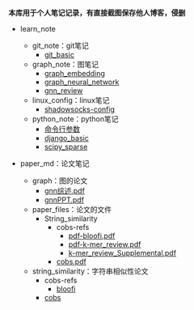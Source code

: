 **本库用于个人笔记记录，有直接截图保存他人博客，侵删**

- learn_note
  - git_note：git笔记
    - [git_basic](./learn_note/git_note/git_basic.md)
  - graph_note：图笔记
    - [graph_embedding](./learn_note/graph_note/2_graph_embedding.md)
    - [graph_neural_network](./learn_note/graph_note/3_graph_neural_network.md)
    - [gnn_review](./learn_note/graph_note/gnn_review.md)
  - linux_config：linux笔记
    - [shadowsocks-config](./learn_note/linux_config/shadowsocks-config.md)
  - python_note：python笔记
    - [命令行参数](./learn_note/python_note/命令行参数.md)
    - [django_basic](./learn_note/python_note/django_basic.md)
    - [scipy_sparse](./learn_note/python_note/scipy_sparse库.md)

- paper_md：论文笔记
  - graph：图的论文
    - [gnn综述.pdf](./paper_md/graph/gnn_review.pdf)
    - [gnnPPT.pdf](./paper_md/graph/GNN-basic-powerpoint.pdf)
  - paper_files：论文的文件
    - String_similarity
      - cobs-refs
        - [pdf-bloofi.pdf](./paper_md/paper_files/string_similarity/cobs-refs/bloofi.pdf)
        - [pdf-k-mer_review.pdf](./paper_md/paper_files/string_similarity/cobs-refs/k-mer_review.pdf)
        - [k-mer_review_Supplemental.pdf](paper_md/paper_files/string_similarity/cobs-refs/k-mer_Supplemental.pdf)
      - [cobs.pdf](paper_md/paper_files/string_similarity/cobs.pdf)
  - string_similarity：字符串相似性论文
    - cobs-refs
      - [bloofi](./paper_md/string_similarity/cobs-refs/bloofi.md)
    - [cobs](./paper_md/string_similarity/cobs.md)
